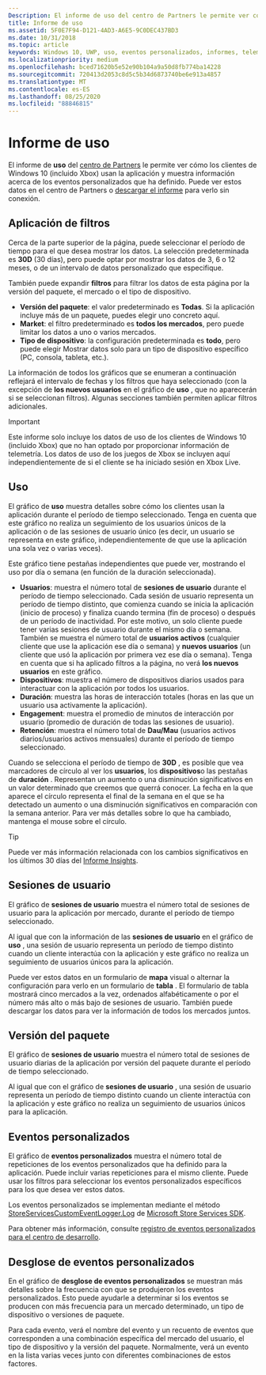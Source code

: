 ```yaml
---
Description: El informe de uso del centro de Partners le permite ver cómo los clientes usan la aplicación.
title: Informe de uso
ms.assetid: 5F0E7F94-D121-4AD3-A6E5-9C0DEC437BD3
ms.date: 10/31/2018
ms.topic: article
keywords: Windows 10, UWP, uso, eventos personalizados, informes, telemetría, sesiones de usuario
ms.localizationpriority: medium
ms.openlocfilehash: bced71620b5e52e90b104a9a50d8fb774ba14228
ms.sourcegitcommit: 720413d2053c8d5c5b34d6873740be6e913a4857
ms.translationtype: MT
ms.contentlocale: es-ES
ms.lasthandoff: 08/25/2020
ms.locfileid: "88846815"
---
```

# <a name="usage-report"></a>Informe de uso


El informe de **uso** del [centro de Partners](https://partner.microsoft.com/dashboard) le permite ver cómo los clientes de Windows 10 (incluido Xbox) usan la aplicación y muestra información acerca de los eventos personalizados que ha definido. Puede ver estos datos en el centro de Partners o [descargar el informe](download-analytic-reports.md) para verlo sin conexión.


## <a name="apply-filters"></a>Aplicación de filtros

Cerca de la parte superior de la página, puede seleccionar el período de tiempo para el que desea mostrar los datos. La selección predeterminada es **30D** (30 días), pero puede optar por mostrar los datos de 3, 6 o 12 meses, o de un intervalo de datos personalizado que especifique.

También puede expandir **filtros** para filtrar los datos de esta página por la versión del paquete, el mercado o el tipo de dispositivo.

-   **Versión del paquete**: el valor predeterminado es **Todas**. Si la aplicación incluye más de un paquete, puedes elegir uno concreto aquí.
-   **Market**: el filtro predeterminado es **todos los mercados**, pero puede limitar los datos a uno o varios mercados.
-   **Tipo de dispositivo**: la configuración predeterminada es **todo**, pero puede elegir Mostrar datos solo para un tipo de dispositivo específico (PC, consola, tableta, etc.).

La información de todos los gráficos que se enumeran a continuación reflejará el intervalo de fechas y los filtros que haya seleccionado (con la excepción de **los nuevos usuarios** en el gráfico de **uso** , que no aparecerán si se seleccionan filtros). Algunas secciones también permiten aplicar filtros adicionales.

> [!IMPORTANT]
> Este informe solo incluye los datos de uso de los clientes de Windows 10 (incluido Xbox) que no han optado por proporcionar información de telemetría. Los datos de uso de los juegos de Xbox se incluyen aquí independientemente de si el cliente se ha iniciado sesión en Xbox Live. 


## <a name="usage"></a>Uso

El gráfico de **uso** muestra detalles sobre cómo los clientes usan la aplicación durante el período de tiempo seleccionado. Tenga en cuenta que este gráfico no realiza un seguimiento de los usuarios únicos de la aplicación o de las sesiones de usuario único (es decir, un usuario se representa en este gráfico, independientemente de que use la aplicación una sola vez o varias veces).

Este gráfico tiene pestañas independientes que puede ver, mostrando el uso por día o semana (en función de la duración seleccionada).

- **Usuarios**: muestra el número total de **sesiones de usuario** durante el período de tiempo seleccionado. Cada sesión de usuario representa un período de tiempo distinto, que comienza cuando se inicia la aplicación (inicio de proceso) y finaliza cuando termina (fin de proceso) o después de un período de inactividad. Por este motivo, un solo cliente puede tener varias sesiones de usuario durante el mismo día o semana. También se muestra el número total de **usuarios activos** (cualquier cliente que use la aplicación ese día o semana) y **nuevos usuarios** (un cliente que usó la aplicación por primera vez ese día o semana). Tenga en cuenta que si ha aplicado filtros a la página, no verá **los nuevos usuarios** en este gráfico.
- **Dispositivos**: muestra el número de dispositivos diarios usados para interactuar con la aplicación por todos los usuarios.
- **Duración**: muestra las horas de interacción totales (horas en las que un usuario usa activamente la aplicación).
- **Engagement**: muestra el promedio de minutos de interacción por usuario (promedio de duración de todas las sesiones de usuario). 
- **Retención**: muestra el número total de **Dau/Mau** (usuarios activos diarios/usuarios activos mensuales) durante el período de tiempo seleccionado.

Cuando se selecciona el período de tiempo de **30D** , es posible que vea marcadores de círculo al ver los **usuarios**, los **dispositivos**o las pestañas de **duración** . Representan un aumento o una disminución significativos en un valor determinado que creemos que querrá conocer. La fecha en la que aparece el círculo representa el final de la semana en el que se ha detectado un aumento o una disminución significativos en comparación con la semana anterior. Para ver más detalles sobre lo que ha cambiado, mantenga el mouse sobre el círculo.  

> [!TIP]
> Puede ver más información relacionada con los cambios significativos en los últimos 30 días del [Informe Insights](insights-report.md).


## <a name="user-sessions"></a>Sesiones de usuario

El gráfico de **sesiones de usuario** muestra el número total de sesiones de usuario para la aplicación por mercado, durante el período de tiempo seleccionado.

Al igual que con la información de las **sesiones de usuario** en el gráfico de **uso** , una sesión de usuario representa un período de tiempo distinto cuando un cliente interactúa con la aplicación y este gráfico no realiza un seguimiento de usuarios únicos para la aplicación.

Puede ver estos datos en un formulario de **mapa** visual o alternar la configuración para verlo en un formulario de **tabla** . El formulario de tabla mostrará cinco mercados a la vez, ordenados alfabéticamente o por el número más alto o más bajo de sesiones de usuario. También puede descargar los datos para ver la información de todos los mercados juntos.


## <a name="package-version"></a>Versión del paquete

El gráfico de **sesiones de usuario** muestra el número total de sesiones de usuario diarias de la aplicación por versión del paquete durante el período de tiempo seleccionado.

Al igual que con el gráfico de **sesiones de usuario** , una sesión de usuario representa un período de tiempo distinto cuando un cliente interactúa con la aplicación y este gráfico no realiza un seguimiento de usuarios únicos para la aplicación.


## <a name="custom-events"></a>Eventos personalizados

El gráfico de **eventos personalizados** muestra el número total de repeticiones de los eventos personalizados que ha definido para la aplicación. Puede incluir varias repeticiones para el mismo cliente. Puede usar los filtros para seleccionar los eventos personalizados específicos para los que desea ver estos datos.

Los eventos personalizados se implementan mediante el método [StoreServicesCustomEventLogger.Log](https://docs.microsoft.com/uwp/api/microsoft.services.store.engagement.storeservicescustomeventlogger.log) de [Microsoft Store Services SDK](../monetize/microsoft-store-services-sdk.md).

Para obtener más información, consulte [registro de eventos personalizados para el centro de desarrollo](../monetize/log-custom-events-for-dev-center.md).


## <a name="custom-events-breakdown"></a>Desglose de eventos personalizados

En el gráfico de **desglose de eventos personalizados** se muestran más detalles sobre la frecuencia con que se produjeron los eventos personalizados. Esto puede ayudarle a determinar si los eventos se producen con más frecuencia para un mercado determinado, un tipo de dispositivo o versiones de paquete.

Para cada evento, verá el nombre del evento y un recuento de eventos que corresponden a una combinación específica del mercado del usuario, el tipo de dispositivo y la versión del paquete. Normalmente, verá un evento en la lista varias veces junto con diferentes combinaciones de estos factores. 




 
